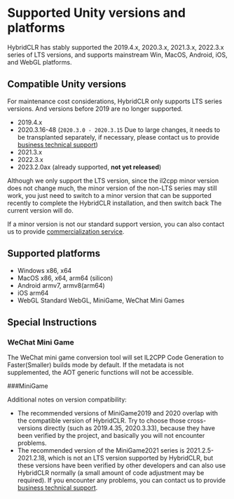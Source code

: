 # Supported Unity versions and platforms

HybridCLR has stably supported the 2019.4.x, 2020.3.x, 2021.3.x, 2022.3.x series of LTS versions, and supports mainstream Win, MacOS, Android, iOS, and WebGL platforms.

## Compatible Unity versions

For maintenance cost considerations, HybridCLR only supports LTS series versions. And versions before 2019 are no longer supported.

- 2019.4.x
- 2020.3.16-48 (`2020.3.0 - 2020.3.15` Due to large changes, it needs to be transplanted separately, if necessary, please contact us to provide [business technical support](/other/business.md))
- 2021.3.x
- 2022.3.x
- 2023.2.0ax (already supported, **not yet released**)


Although we only support the LTS version, since the il2cpp minor version does not change much, the minor version of the non-LTS series may still work, you just need to switch to a minor version that can be supported recently to complete the HybridCLR installation, and then switch back The current version will do.

If a minor version is not our standard support version, you can also contact us to provide [commercialization service](/other/business.md).


## Supported platforms

- Windows x86, x64
- MacOS x86, x64, arm64 (silicon)
- Android armv7, armv8(arm64)
- iOS arm64
- WebGL Standard WebGL, MiniGame, WeChat Mini Games

## Special Instructions

### WeChat Mini Game

The WeChat mini game conversion tool will set IL2CPP Code Generation to Faster(Smaller) builds mode by default. If the metadata is not supplemented, the AOT generic functions will not be accessible.

###MiniGame

Additional notes on version compatibility:

- The recommended versions of MiniGame2019 and 2020 overlap with the compatible version of HybridCLR. Try to choose those cross-versions directly (such as 2019.4.35, 2020.3.33), because they have been verified by the project, and basically you will not encounter problems.
- The recommended version of the MiniGame2021 series is 2021.2.5-2021.2.18, which is not an LTS version supported by HybridCLR, but these versions have been verified by other developers and can also use HybridCLR normally (a small amount of code adjustment may be required). If you encounter any problems, you can contact us to provide [business technical support](/other/business.md).